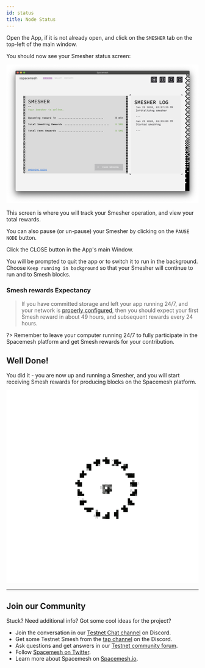 ```yaml
---
id: status
title: Node Status
---
```


Open the App, if it is not already open, and click on the `SMESHER` tab on the top-left of the main window.

You should now see your Smesher status screen:

![](./../../../static/img/v1.0/miner_running.png)

This screen is where you will track your Smesher operation, and view your total rewards.

You can also pause (or un-pause) your Smesher by clicking on the `PAUSE NODE` button.

Click the CLOSE button in the App's main Window.

You will be prompted to quit the app or to switch it to run in the background. Choose `Keep running in background` so that your Smesher will continue to run and to Smesh blocks.

### Smesh rewards Expectancy

> If you have committed storage and left your app running 24/7, and your network is [properly configured](./../netconfig.md), then you should expect your first Smesh reward in about 49 hours, and subsequent rewards every 24 hours.

?> Remember to leave your computer running 24/7 to fully participate in the Spacemesh platform and get Smesh rewards for your contribution.

## Well Done!

You did it - you are now up and running a Smesher, and you will start receiving Smesh rewards for producing blocks on the Spacemesh platform.

![](./../../../static/img/fireworks.gif)

---
## Join our Community
Stuck? Need additional info? Got some cool ideas for the project?
- Join the conversation in our [Testnet  Chat channel](https://discord.gg/Mf8T4Db) on Discord.
- Get some Testnet Smesh from the [tap channel](https://discord.gg/ASpy52C) on the Discord.
- Ask questions and get answers in our [Testnet community forum](https://community.spacemesh.io/c/testnet).
- Follow [Spacemesh on Twitter](https://twitter.com/teamspacemesh).
- Learn more about Spacemesh on [Spacemesh.io](https://spacemesh.io).
